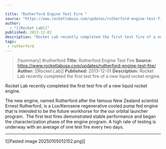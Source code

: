 ```yaml
---

title: "Rutherford Engine Test Fire "
source: "https://www.rocketlabusa.com/updates/rutherford-engine-test-fire/"
author:
  - "[[Rocket Lab]]"
published: 2013-12-01
description: "Rocket Lab recently completed the first test fire of a new liquid rocket engine."
tags:
 - rutherford
---
```

>[!summary]
#rutherford
**Title:** Rutherford Engine Test Fire 
**Source:** https://www.rocketlabusa.com/updates/rutherford-engine-test-fire/
**Author:** [[Rocket Lab]]
**Published:** 2013-12-01
**Description:** Rocket Lab recently completed the first test fire of a new liquid rocket engine.

Rocket Lab recently completed the first test fire of a new liquid rocket engine.

The new engine, named Rutherford after the famous New Zealand scientist Ernest Rutherford, is a Lox/Kerosene regenerative cooled pump fed engine that is intended to be the future workhorse for the our orbital launcher program.  The first test fires demonstrated stable performance and began the characterization phase of the engine program. A high rate of testing is underway with an average of one test fire every two days.

---

![[Pasted image 20250105012152.png]]